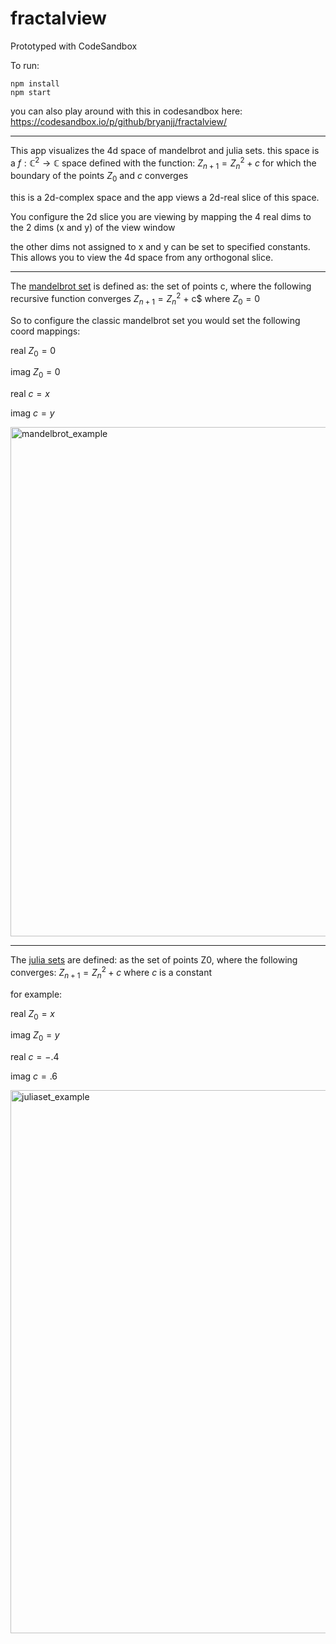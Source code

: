 # fractalview
Prototyped with CodeSandbox

To run:
```
npm install
npm start
```

you can also play around with this in codesandbox here:
https://codesandbox.io/p/github/bryanjj/fractalview/

---


This app visualizes the 4d space of mandelbrot and julia sets.
this space is a $f: \mathbb{C}^2 \to \mathbb{C}$ space defined with the function:
$Z_{n+1} = Z_{n}^2 + c$
for which the boundary of the points $Z_0$ and $c$ converges

this is a 2d-complex space and the app views a 2d-real slice of this space.

You configure the 2d slice you are viewing by mapping the 
4 real dims to the 2 dims (x and y) of the view window

the other dims not assigned to x and y can be set to specified constants.
This allows you to view the 4d space from any orthogonal slice.

---

The [mandelbrot set](https://en.wikipedia.org/wiki/Mandelbrot_set) is defined as:
the set of points c, where the following recursive function converges
$Z_{n+1}=Z_{n}^2$ + c$ where $Z_0 = 0$

So to configure the classic mandelbrot set you would set the following coord mappings:

real $Z_0 = 0$

imag $Z_0 = 0$

real $c = x$

imag $c = y$

<img width="815" alt="mandelbrot_example" src="https://user-images.githubusercontent.com/3630871/213620181-1fb5bc73-ddba-496b-9da8-4967dd52152f.png">

---

The [julia sets](https://en.wikipedia.org/wiki/Julia_set) are defined:
as the set of points Z0, where the following converges: 
$Z_{n+1}=Z_{n}^2 + c$ where $c$ is a constant

for example:

real $Z_0 = x$

imag $Z_0 = y$

real $c = -.4$

imag $c = .6$

<img width="869" alt="juliaset_example" src="https://user-images.githubusercontent.com/3630871/213620151-90498fa4-468f-4785-a886-468597690f4c.png">

